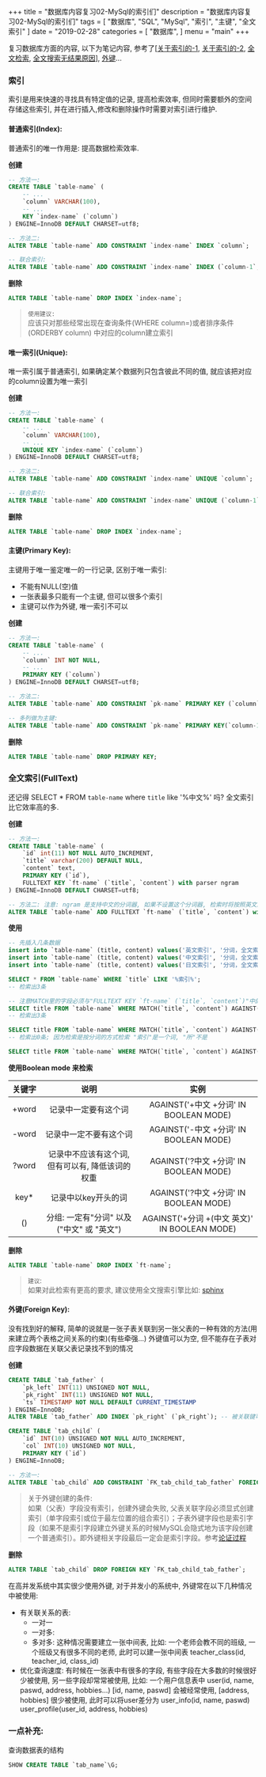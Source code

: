 +++
title = "数据库内容复习02-MySql的索引们"
description = "数据库内容复习02-MySql的索引们"
tags = [
    "数据库", "SQL", "MySql", "索引", "主键", "全文索引"
]
date = "2019-02-28"
categories = [
    "数据库",
]
menu = "main"
+++

复习数据库方面的内容, 以下为笔记内容, 参考了[[关于索引的-1](https://www.jianshu.com/p/dd4fe101cffe), [关于索引的-2](https://blog.csdn.net/gengfu_php/article/details/72614867), [全文检索](https://n.sfs.tw/content/index/11465?noframe=true), [全文搜索无结果原因](https://segmentfault.com/q/1010000005715926)], [外键](https://blog.csdn.net/sweeper_freedoman/article/details/61426736)...


### 索引

索引是用来快速的寻找具有特定值的记录, 提高检索效率, 但同时需要额外的空间存储这些索引, 并在进行插入,修改和删除操作时需要对索引进行维护.


#### 普通索引(Index):

普通索引的唯一作用是: 提高数据检索效率.

**创建**
```SQL
-- 方法一:
CREATE TABLE `table-name` (
    -- ...
    `column` VARCHAR(100),
    -- ...
    KEY `index-name` (`column`)
) ENGINE=InnoDB DEFAULT CHARSET=utf8;

-- 方法二:
ALTER TABLE `table-name` ADD CONSTRAINT `index-name` INDEX `column`;

-- 联合索引:
ALTER TABLE `table-name` ADD CONSTRAINT `index-name` INDEX (`column-1`, `column-2`, `column-3`);
```

**删除**
```SQL
ALTER TABLE `table-name` DROP INDEX `index-name`;
```

> `使用建议:`<br>
> 应该只对那些经常出现在查询条件(WHERE column=)或者排序条件(ORDERBY column) 中对应的column建立索引

#### 唯一索引(Unique):

唯一索引属于普通索引, 如果确定某个数据列只包含彼此不同的值, 就应该把对应的column设置为唯一索引

**创建**
```SQL
-- 方法一:
CREATE TABLE `table-name` (
    -- ...
    `column` VARCHAR(100),
    -- ...
    UNIQUE KEY `index-name` (`column`)
) ENGINE=InnoDB DEFAULT CHARSET=utf8;

-- 方法二:
ALTER TABLE `table-name` ADD CONSTRAINT `index-name` UNIQUE `column`;

-- 联合索引:
ALTER TABLE `table-name` ADD CONSTRAINT `index-name` UNIQUE (`column-1`, `column-2`, `column-3`);
```

**删除**
```SQL
ALTER TABLE `table-name` DROP INDEX `index-name`;
```

#### 主键(Primary Key):

主键用于唯一鉴定唯一的一行记录, 区别于唯一索引:
- 不能有NULL(空)值
- 一张表最多只能有一个主键, 但可以很多个索引
- 主键可以作为外键, 唯一索引不可以

**创建**
```SQL
-- 方法一:
CREATE TABLE `table-name` (
    -- ...
    `column` INT NOT NULL,
    -- ...
    PRIMARY KEY (`column`)
) ENGINE=InnoDB DEFAULT CHARSET=utf8;

-- 方法二:
ALTER TABLE `table-name` ADD CONSTRAINT `pk-name` PRIMARY KEY (`column`);

-- 多列做为主键:
ALTER TABLE `table-name` ADD CONSTRAINT `pk-name` PRIMARY KEY(`column-1`, `column-2`, `column-3`);
```

**删除**
```SQL
ALTER TABLE `table-name` DROP PRIMARY KEY;
```

### 全文索引(FullText)

还记得 SELECT * FROM `table-name` where `title` like '%中文%' 吗?
全文索引比它效率高的多.

**创建**
```SQL
-- 方法一:
CREATE TABLE `table-name` (
    `id` int(11) NOT NULL AUTO_INCREMENT,
    `title` varchar(200) DEFAULT NULL,
    `content` text,
    PRIMARY KEY (`id`),
    FULLTEXT KEY `ft-name` (`title`, `content`) with parser ngram
) ENGINE=InnoDB DEFAULT CHARSET=utf8;

-- 方法二: 注意: ngram 是支持中文的分词器, 如果不设置这个分词器, 检索时将按照英文的分词习惯分词(中文将检索不到结果)
ALTER TABLE `table-name` ADD FULLTEXT `ft-name` (`title`, `content`) with parser ngram;
```

**使用**
```SQL
-- 先插入几条数据
insert into `table-name` (title, content) values('英文索引', '分词，全文索引以词为基础的，MySQL默认的分词是所有非字母和数字的特殊符号都是分词符)');
insert into `table-name` (title, content) values('中文索引', '分词，全文索引以词为基础的，MySQL默认的分词是所有非字母和数字的特殊符号都是分词符)');
insert into `table-name` (title, content) values('日文索引', '分词，全文索引以词为基础的，MySQL默认的分词是所有非字母和数字的特殊符号都是分词符)');

SELECT * FROM `table-name` WHERE `title` LIKE '%索引%';
-- 检索出3条

-- 注意MATCH里的字段必须与"FULLTEXT KEY `ft-name` (`title`, `content`)"中的一样, 不然会报错 (1191, "Can't find FULLTEXT index matching the column list")
SELECT title FROM `table-name` WHERE MATCH(`title`, `content`) AGAINST('索引');
-- 检索出3条

SELECT title FROM `table-name` WHERE MATCH(`title`, `content`) AGAINST('索');
-- 检索出0条; 因为检索是按分词的方式检索 "索引"是一个词, "所"不是

SELECT title FROM `table-name` WHERE MATCH(`title`, `content`) AGAINST('索' IN BOOLEAN MODE);
```

**使用Boolean mode 来检索**

| 关键字 | 说明 | 实例 |
|:-----:|:----:|:---:|
| +word | 记录中一定要有这个词 | AGAINST('+中文 +分词' IN BOOLEAN MODE) |
| -word | 记录中一定不要有这个词 | AGAINST('-中文 +分词' IN BOOLEAN MODE) |
| ?word | 记录中不应该有这个词, 但有可以有, 降低该词的权重 | AGAINST('?中文 +分词' IN BOOLEAN MODE) |
| key* | 记录中以key开头的词 | AGAINST('?中文 +分词' IN BOOLEAN MODE) |
| () | 分组: 一定有"分词" 以及("中文" 或 "英文") | AGAINST('+分词 +(中文 英文)' IN BOOLEAN MODE) |

**删除**
```SQL
ALTER TABLE `table-name` DROP INDEX `ft-name`;
```

> `建议`:<br>
> 如果对此检索有更高的要求, 建议使用全文搜索引擎比如: [sphinx](http://sphinxsearch.com/)


#### 外键(Foreign Key):

没有找到好的解释, 简单的说就是一张子表关联到另一张父表的一种有效的方法(用来建立两个表格之间关系的约束)(有些牵强...)
外键值可以为空, 但不能存在子表对应字段数据在关联父表记录找不到的情况

**创建**
```SQL
CREATE TABLE `tab_father` (
    `pk_left` INT(11) UNSIGNED NOT NULL,
    `pk_right` INT(11) UNSIGNED NOT NULL,
    `ts` TIMESTAMP NOT NULL DEFAULT CURRENT_TIMESTAMP
) ENGINE=InnoDB;
ALTER TABLE `tab_father` ADD INDEX `pk_right` (`pk_right`); -- 被关联键可以是主键,唯一索引,普通索引,联合索引(必须为最左值),

CREATE TABLE `tab_child` (
    `id` INT(10) UNSIGNED NOT NULL AUTO_INCREMENT,
    `col` INT(10) UNSIGNED NOT NULL,
    PRIMARY KEY (`id`)
) ENGINE=InnoDB;

-- 方法一:
ALTER TABLE `tab_child` ADD CONSTRAINT `FK_tab_child_tab_father` FOREIGN KEY (`column`) REFERENCES `tab_father` (`pk_right`) ON UPDATE CASCADE ON DELETE CASCADE;
```

> 关于外键创建的条件:<br>
> 如果（父表）字段没有索引，创建外键会失败, 父表关联字段必须显式创建索引（单字段索引或位于最左位置的组合索引）；子表外键字段也是索引字段（如果不是索引字段建立外键关系的时候MySQL会隐式地为该字段创建一个普通索引）。即外键相关字段最后一定会是索引字段。参考[论证过程](https://blog.csdn.net/sweeper_freedoman/article/details/61426736)


**删除**
```SQL
ALTER TABLE `tab_child` DROP FOREIGN KEY `FK_tab_child_tab_father`;
```

在高并发系统中其实很少使用外键, 对于并发小的系统中, 外键常在以下几种情况中被使用:
- 有关联关系的表:
    - 一对一
    - 一对多:
    - 多对多: 这种情况需要建立一张中间表, 比如: 一个老师会教不同的班级, 一个班级又有很多不同的老师, 此时可以建一张中间表 teacher_class(id, teacher_id, class_id)
- 优化查询速度:
    有时候在一张表中有很多的字段, 有些字段在大多数的时候很好少被使用, 另一些字段却常常被使用, 比如: 一个用户信息表中 user(id, name, paswd, address, hobbies...) [id, name, paswd] 会被经常使用, [address, hobbies] 很少被使用, 此时可以将user差分为 user_info(id, name, paswd) user_profile(user_id, address, hobbies)


### 一点补充:

查询数据表的结构
```SQL
SHOW CREATE TABLE `tab_name`\G;
```
